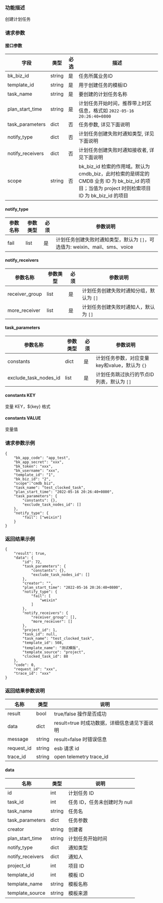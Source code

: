 ### 功能描述

创建计划任务

### 请求参数

#### 接口参数

| 字段               | 类型     | 必选  | 描述                                                                                                       |
|------------------|--------|-----|----------------------------------------------------------------------------------------------------------|
| bk_biz_id        | string | 是   | 任务所属业务ID                                                                                                 |
| template_id      | string | 是   | 用于创建任务的模板ID                                                                                              |
| task_name        | string | 是   | 要创建的计划任务名称                                                                                               |
| plan_start_time  | string | 是   | 计划任务开始时间，推荐带上时区信息，格式如 `2022-05-16 20:26:40+0800`                                                         |
| task_parameters  | dict   | 否   | 任务参数, 详见下面说明                                                                                             |
| notify_type      | dict   | 否   | 计划任务创建失败时通知类型, 详见下面说明                                                                                    |
| notify_receivers | dict   | 否   | 计划任务创建失败时通知接收者, 详见下面说明                                                                                   |
| scope            | string | 否   | bk_biz_id 检索的作用域。默认为 cmdb_biz，此时检索的是绑定的 CMDB 业务 ID 为 bk_biz_id 的项目；当值为 project 时则检索项目 ID 为 bk_biz_id 的项目 |

#### notify_type

| 参数名称          | 参数类型  | 必须 |     参数说明     |
|---------------|-------|--| ---------------- |
| fail | list | 是 |  计划任务创建失败时通知类型，默认为 `[]`，可选值为: weixin、mail、sms、voice |

#### notify_receivers

| 参数名称          | 参数类型  | 必须 |     参数说明     |
|---------------|-------|--| ---------------- |
| receiver_group | list | 是 |  计划任务创建失败时通知分组，默认为 `[]` |
| more_receiver | list | 是 |  计划任务创建失败时通知人，默认为 `[]` |

#### task_parameters

| 参数名称          | 参数类型  | 必须 |     参数说明     |
|---------------|-------|--| ---------------- |
| constants     | dict  | 是 |  计划任务参数，对应变量key和value，默认为 `{}` |
| exclude_task_nodes_id    | list     | 是 | 计划任务跳过执行的节点ID列表，默认为 `[]` |

#### constants KEY

变量 KEY，${key} 格式

#### constants VALUE

变量值

### 请求参数示例

```
{
    "bk_app_code": "app_test",
    "bk_app_secret": "xxx",
    "bk_token": "xxx",
    "bk_username": "xxx",
    "template_id": "1",
    "bk_biz_id": "2",
	"scope":"cmdb_biz",
    "task_name": "test_clocked_task",
    "plan_start_time": "2022-05-16 20:26:40+0800",
    "task_parameters": {
        "constants": {},
        "exclude_task_nodes_id": []
    },
    "notify_type": {
        "fail": ["weixin"]
    }
}
```

### 返回结果示例

```
{
    "result": true,
    "data": {
        "id": 72,
        "task_parameters": {
            "constants": {},
            "exclude_task_nodes_id": []
        },
        "creator": "",
        "plan_start_time": "2022-05-16 20:26:40+0800",
        "notify_type": {
            "fail": [
                "weixin"
            ]
        },
        "notify_receivers": {
            "receiver_group": [],
            "more_receiver": []
        },
        "project_id": 1,
        "task_id": null,
        "task_name": "test_clocked_task",
        "template_id": 508,
        "template_name": "测试模版",
        "template_source": "project",
        "clocked_task_id": 88
    },
    "code": 0,
    "request_id": "xxx",
    "trace_id": "xxx"
}
```

### 返回结果参数说明

| 名称         | 类型     | 说明                           |
|------------|--------|------------------------------|
| result     | bool   | true/false 操作是否成功            |
| data       | dict   | result=true 时成功数据，详细信息请见下面说明 |
| message    | string | result=false 时错误信息           |
| request_id | string | esb 请求 id                    |
| trace_id   | string | open telemetry trace_id      |

#### data

| 名称               | 类型     | 说明                 |
|------------------|--------|--------------------|
| id               | int    | 计划任务 ID            |
| task_id          | int    | 任务 ID，任务未创建时为 null |
| task_name        | string | 任务名                |
| task_parameters  | dict   | 任务参数               |
| creator          | string | 创建者                |
| plan_start_time  | string | 计划任务开始时间           |
| notify_type      | dict   | 通知类型               |
| notify_receivers | dict   | 通知人                |
| project_id       | int    | 项目 ID              |
 | template_id      | int    | 模板 ID              |
| template_name    | string | 模板名称               |
| template_source  | string | 模板来源               |
